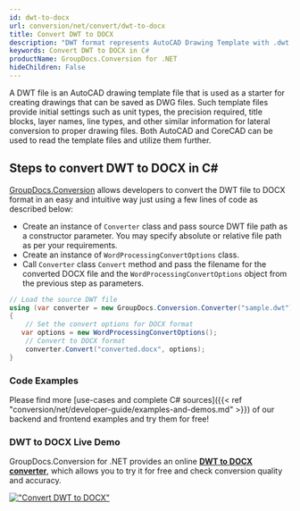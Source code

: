 ```yaml
---
id: dwt-to-docx
url: conversion/net/convert/dwt-to-docx
title: Convert DWT to DOCX
description: "DWT format represents AutoCAD Drawing Template with .dwt extension. Learn how to convert DWT to DOCX file programmatically in C# language using GroupDocs.Conversion for .NET library."
keywords: Convert DWT to DOCX in C#
productName: GroupDocs.Conversion for .NET
hideChildren: False
---
```


A DWT file is an AutoCAD drawing template file that is used as a starter for creating drawings that can be saved as DWG files. Such template files provide initial settings such as unit types, the precision required, title blocks, layer names, line types, and other similar information for lateral conversion to proper drawing files. Both AutoCAD and CoreCAD can be used to read the template files and utilize them further.

## Steps to convert DWT to DOCX in C#

[GroupDocs.Conversion](https://products.groupdocs.com/conversion/net) allows developers to convert the DWT file to DOCX format in an easy and intuitive way just using a few lines of code as described below:

* Create an instance of `Converter` class and pass source DWT file path as a constructor parameter. You may specify absolute or relative file path as per your requirements. 
* Create an instance of `WordProcessingConvertOptions` class.
* Call `Converter` class `Convert` method and pass the filename for the converted DOCX file and the `WordProcessingConvertOptions` object from the previous step as parameters.

```csharp
// Load the source DWT file
using (var converter = new GroupDocs.Conversion.Converter("sample.dwt"))
{
    // Set the convert options for DOCX format
   var options = new WordProcessingConvertOptions();
    // Convert to DOCX format
    converter.Convert("converted.docx", options);
}
```

### Code Examples

Please find more [use-cases and complete C# sources]({{< ref "conversion/net/developer-guide/examples-and-demos.md" >}}) of our backend and frontend examples and try them for free!

### DWT to DOCX Live Demo

GroupDocs.Conversion for .NET provides an online [**DWT to DOCX converter**](https://products.groupdocs.app/conversion/dwt-to-docx), which allows you to try it for free and check conversion quality and accuracy.

[!["Convert DWT to DOCX"](conversion/net/images/convert-to-docx/convert-dwt-to-docx.png)](https://products.groupdocs.app/conversion/dwt-to-docx)